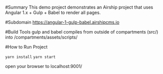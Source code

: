 #Summary
This demo project demonstrates an Airship project that uses Angular 1.x + Gulp + Babel to render all pages.

#Subdomain
https://angular-1-gulp-babel.airshipcms.io

#Build Tools
gulp and babel compiles from outside of compartments (src/) into /compartments/assets/scripts/

#How to Run Project

`yarn install`
`yarn start`

open your browser to localhost:9001/